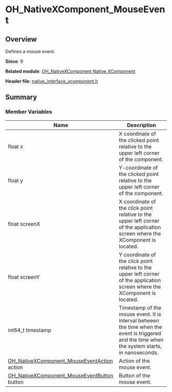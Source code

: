 # OH_NativeXComponent_MouseEvent
<!--Kit: ArkUI-->
<!--Subsystem: ArkUI-->
<!--Owner: @zjsxstar-->
<!--Designer: @sunbees-->
<!--Tester: @liuli0427-->
<!--Adviser: @HelloCrease-->

## Overview

Defines a mouse event.

**Since**: 9

**Related module**: [OH_NativeXComponent Native XComponent](capi-oh-nativexcomponent-native-xcomponent.md)

**Header file**: [native_interface_xcomponent.h](capi-native-interface-xcomponent-h.md)

## Summary

### Member Variables

| Name| Description|
| -- | -- |
| float x | X coordinate of the clicked point relative to the upper left corner of the component.|
| float y | Y-coordinate of the clicked point relative to the upper left corner of the component.|
| float screenX | X coordinate of the click point relative to the upper left corner of the application screen where the XComponent is located.|
| float screenY | Y coordinate of the click point relative to the upper left corner of the application screen where the XComponent is located.|
| int64_t timestamp | Timestamp of the mouse event. It is interval between the time when the event is triggered and the time when the system starts, in nanoseconds.|
| [OH_NativeXComponent_MouseEventAction](capi-native-interface-xcomponent-h.md#oh_nativexcomponent_mouseeventaction) action | Action of the mouse event.|
| [OH_NativeXComponent_MouseEventButton](capi-native-interface-xcomponent-h.md#oh_nativexcomponent_mouseeventbutton) button | Button of the mouse event.|
